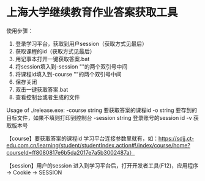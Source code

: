 # 上海大学继续教育作业答案获取工具

使用步骤：
1. 登录学习平台，获取到用户session（获取方式见最后）
2. 获取课程的id（获取方式见最后）
3. 用记事本打开一键获取答案.bat
4. 将session填入到-session ""的两个双引号中间
5. 将课程id填入到-course ""的两个双引号中间
6. 保存关闭
7. 双击一键获取答案.bat
8. 查看控制台或者生成的文件

Usage of ./release.exe:
-course string
要获取答案的课程id
-o string
要存到的目标文件，如果不填则打印到控制台
-session string
登录账号的session id
-v    获取版本号


【course】要获取答案的课程id
学习平台连接参数里就有，如：https://sdjj.ct-edu.com.cn/learning/student/studentIndex.action#!/index/course/home?courseId=ff8080817e6b5da2017e7a5b3002487a）


【session】用户的session
进入到学习平台后，打开开发者工具(F12)，应用程序 -> Cookie -> SESSION